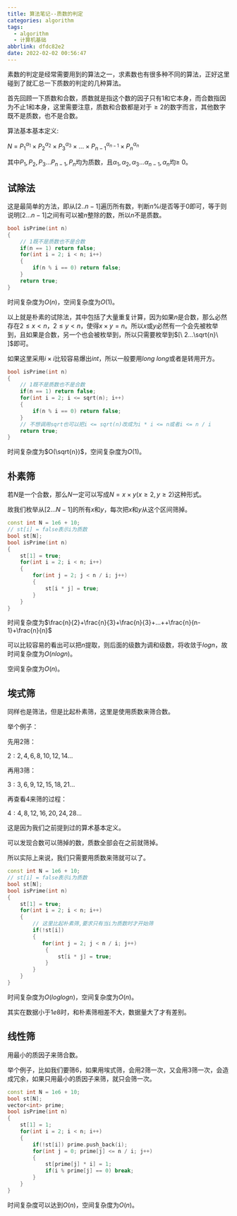 ```yaml
---
title: 算法笔记--质数的判定
categories: algorithm
tags:
  - algorithm
  - 计算机基础
abbrlink: dfdc82e2
date: 2022-02-02 00:56:47
---
```


素数的判定是经常需要用到的算法之一，求素数也有很多种不同的算法，正好这里碰到了就汇总一下质数的判定的几种算法。

首先回顾一下质数和合数，质数就是指这个数的因子只有1和它本身，而合数指因为不止1和本身，这里需要注意，质数和合数都是对于$\ge 2$的数字而言，其他数字既不是质数，也不是合数。

算法基本基本定义:

$N\ = \ P_1^{\alpha_1} \times P_2^{\alpha_2} \times P_3^{\alpha_3} \times ... \times P_{n-1}^{\alpha_{n-1}}\times P_n^{\alpha_n}$

其中$P_1,P_2,P_3...P_{n-1},P_n$均为质数，且$\alpha_1,\alpha_2,\alpha_3...\alpha_{n-1},\alpha_n$均$\ge\ 0$。

## 试除法

这是最简单的方法，即从$[2..n-1]$遍历所有数，判断$n \% i$是否等于0即可，等于则说明$[2...n-1]$之间有可以被$n$整除的数，所以$n$不是质数。

```cpp
bool isPrime(int n) 
{
    // 1既不是质数也不是合数
    if(n == 1) return false;
	for(int i = 2; i < n; i++)
    {
        if(n % i == 0) return false;
    }
    return true;
}
```

时间复杂度为$O(n)$，空间复杂度为$O(1)$。

以上就是朴素的试除法，其中包括了大量重复计算，因为如果$n$是合数，那么必然存在$2 \le x \lt n$，$2 \le y \lt n$，使得$x \times y = n$。所以$x$或$y$必然有一个会先被枚举到，且如果是合数，另一个也会被枚举到，所以只需要枚举到$[\ 2...\sqrt{n}\ ]$即可。

如果这里采用$i \times i$比较容易爆出$int$，所以一般要用$long\ long$或者是转用开方。

```cpp
bool isPrime(int n)
{
    // 1既不是质数也不是合数
    if(n == 1) return false;
	for(int i = 2; i <= sqrt(n); i++)
    {
        if(n % i == 0) return false;
    }
    // 不想调用sqrt也可以把i <= sqrt(n)改成为i * i <= n或者i <= n / i
    return true;
}
```

时间复杂度为$O(\sqrt{n})$，空间复杂度为$O(1)$。

## 朴素筛

若$N$是一个合数，那么$N$一定可以写成$N = x \times y(x \ge 2, y \ge 2)$这种形式。

故我们枚举从$[2...N-1]$的所有$x$和$y$，每次把$x$和$y$从这个区间筛掉。

```cpp
const int N = 1e6 + 10;
// st[i] = false表示i为质数
bool st[N];
bool isPrime(int n)
{
    st[1] = true;
	for(int i = 2; i < n; i++)
    {
        for(int j = 2; j < n / i; j++)
        {
            st[i * j] = true;
        }
    }
}
```

时间复杂度为$\frac{n}{2}+\frac{n}{3}+\frac{n}{3}+...++\frac{n}{n-1}+\frac{n}{n}$

可以比较容易的看出可以把$n$提取，则后面的级数为调和级数，将收敛于$logn$，故时间复杂度为$O(nlogn)$。

空间复杂度为$O(n)$。

## 埃式筛

同样也是筛法，但是比起朴素筛，这里是使用质数来筛合数。

举个例子：

先用$2$筛：

$2:2,4,6,8,10,12,14...$

再用$3$筛：

$3:3,6,9,12,15,18,21...$

再查看$4$来筛的过程：

$4:4,8,12,16,20,24,28...$

这是因为我们之前提到过的算术基本定义。

可以发现合数可以筛掉的数，质数全部会在之前就筛掉。

所以实际上来说，我们只需要用质数来筛就可以了。

```cpp
const int N = 1e6 + 10;
// st[i] = false表示i为质数
bool st[N];
bool isPrime(int n)
{
    st[1] = true;
	for(int i = 2; i < n; i++)
    {
        // 这里比起朴素筛,要求只有当i为质数时才开始筛
        if(!st[i])
        {
           for(int j = 2; j < n / i; j++)
            {
                st[i * j] = true;
            } 
        }
    }
}
```

时间复杂度为$O(loglogn)$，空间复杂度为$O(n)$。

其实在数据小于$1e8$时，和朴素筛相差不大，数据量大了才有差别。

## 线性筛

用最小的质因子来筛合数。

举个例子，比如我们要筛6，如果用埃式筛，会用2筛一次，又会用3筛一次，会造成冗余，如果只用最小的质因子来筛，就只会筛一次。

```cpp
const int N = 1e6 + 10;
bool st[N];
vector<int> prime;
bool isPrime(int n)
{
    st[1] = 1;
    for(int i = 2; i < n; i++)
    {
        if(!st[i]) prime.push_back(i);
        for(int j = 0; prime[j] <= n / i; j++)
        {
            st[prime[j] * i] = 1;
            if(i % prime[j] == 0) break;
        }
    }
}
```

时间复杂度可以达到$O(n)$，空间复杂度为$O(n)$。

